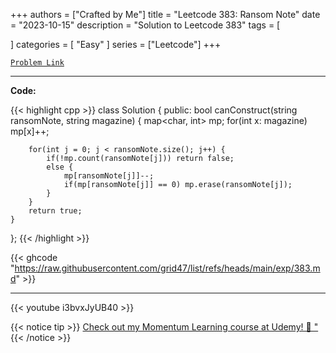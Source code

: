 
+++
authors = ["Crafted by Me"]
title = "Leetcode 383: Ransom Note"
date = "2023-10-15"
description = "Solution to Leetcode 383"
tags = [
    
]
categories = [
    "Easy"
]
series = ["Leetcode"]
+++



[`Problem Link`](https://leetcode.com/problems/ransom-note/description/)

---

**Code:**

{{< highlight cpp >}}
class Solution {
public:
    bool canConstruct(string ransomNote, string magazine) {
        map<char, int> mp;
        for(int x: magazine)
            mp[x]++;
        
        for(int j = 0; j < ransomNote.size(); j++) {
            if(!mp.count(ransomNote[j])) return false;
            else {
                mp[ransomNote[j]]--;
                if(mp[ransomNote[j]] == 0) mp.erase(ransomNote[j]);
            }
        }
        return true;
    }
};
{{< /highlight >}}

{{< ghcode "https://raw.githubusercontent.com/grid47/list/refs/heads/main/exp/383.md" >}}

---

{{< youtube i3bvxJyUB40 >}}

{{< notice tip >}}
[Check out my Momentum Learning course at Udemy! 🚀 "](https://www.udemy.com/course/blind-75-the-data-structures-and-algorithms-essentials/)
{{< /notice >}}

